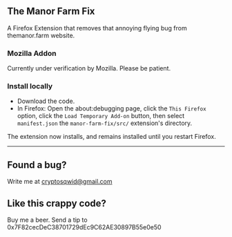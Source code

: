 ## The Manor Farm Fix

A Firefox Extension that removes that annoying flying bug from themanor.farm website.

### Mozilla Addon

Currently under verification by Mozilla. Please be patient.

### Install locally

- Download the code.
- In Firefox: Open the about:debugging page, click the `This Firefox` option, click the `Load Temporary Add-on` button, then select `manifest.json` the `manor-farm-fix/src/` extension's directory.

The extension now installs, and remains installed until you restart Firefox.

---
## Found a bug?
Write me at cryptosqwid@gmail.com

## Like this crappy code?
Buy me a beer. Send a tip to 0x7F82cecDeC38701729dEc9C62AE30897B55e0e50



